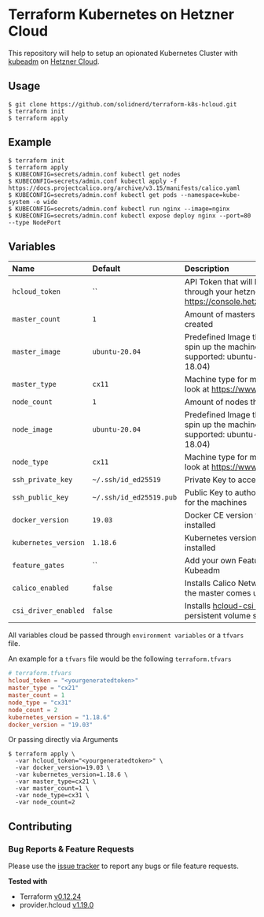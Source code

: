 # Terraform Kubernetes on Hetzner Cloud

This repository will help to setup an opionated Kubernetes Cluster with [kubeadm](https://kubernetes.io/docs/setup/independent/create-cluster-kubeadm/) on [Hetzner Cloud](https://www.hetzner.com/cloud?country=us).

## Usage

```
$ git clone https://github.com/solidnerd/terraform-k8s-hcloud.git
$ terraform init
$ terraform apply
```

## Example

```
$ terraform init
$ terraform apply
$ KUBECONFIG=secrets/admin.conf kubectl get nodes
$ KUBECONFIG=secrets/admin.conf kubectl apply -f https://docs.projectcalico.org/archive/v3.15/manifests/calico.yaml
$ KUBECONFIG=secrets/admin.conf kubectl get pods --namespace=kube-system -o wide
$ KUBECONFIG=secrets/admin.conf kubectl run nginx --image=nginx
$ KUBECONFIG=secrets/admin.conf kubectl expose deploy nginx --port=80 --type NodePort
```

## Variables

|  Name                    |  Default     |  Description                                                                      | Required |
|:-------------------------|:-------------|:----------------------------------------------------------------------------------|:--------:|
| `hcloud_token`        | ``                      |API Token that will be generated through your hetzner cloud project https://console.hetzner.cloud/projects                   | Yes |
| `master_count`        | `1`                     | Amount of masters that will be created                                                                                      | No  |
| `master_image`        | `ubuntu-20.04`          | Predefined Image that will be used to spin up the machines (Currently supported: ubuntu-20.04, ubuntu-18.04)                | No  |
| `master_type`         | `cx11`                  | Machine type for more types have a look at https://www.hetzner.de/cloud                                                     | No  |
| `node_count`          | `1`                     | Amount of nodes that will be created                                                                                        | No  |
| `node_image`          | `ubuntu-20.04`          | Predefined Image that will be used to spin up the machines (Currently supported: ubuntu-20.04, ubuntu-18.04)                | No  |
| `node_type`           | `cx11`                  | Machine type for more types have a look at https://www.hetzner.de/cloud                                                     | No  |
| `ssh_private_key`     | `~/.ssh/id_ed25519`     | Private Key to access the machines                                                                                          | No  |
| `ssh_public_key`      | `~/.ssh/id_ed25519.pub` | Public Key to authorized the access for the machines                                                                        | No  |
| `docker_version`      | `19.03`                 | Docker CE version that will be installed                                                                                    | No  |
| `kubernetes_version`  | `1.18.6`                | Kubernetes version that will be installed                                                                                   | No  |
| `feature_gates`       | ``                      | Add your own Feature Gates for Kubeadm                                                                                      | No  |
| `calico_enabled`      | `false`                 | Installs Calico Network Provider after the master comes up                                                                  | No  |
| `csi_driver_enabled`  | `false`	                | Installs [hcloud-csi driver](https://github.com/hetznercloud/csi-driver) for persistent volume support                      | No  |

All variables cloud be passed through `environment variables` or a `tfvars` file.

An example for a `tfvars` file would be the following `terraform.tfvars`

```toml
# terraform.tfvars
hcloud_token = "<yourgeneratedtoken>"
master_type = "cx21"
master_count = 1
node_type = "cx31"
node_count = 2
kubernetes_version = "1.18.6"
docker_version = "19.03"
```

Or passing directly via Arguments

```console
$ terraform apply \
  -var hcloud_token="<yourgeneratedtoken>" \
  -var docker_version=19.03 \
  -var kubernetes_version=1.18.6 \
  -var master_type=cx21 \
  -var master_count=1 \
  -var node_type=cx31 \
  -var node_count=2
```


## Contributing

### Bug Reports & Feature Requests

Please use the [issue tracker](https://github.com/solidnerd/terraform-k8s-hcloud/issues) to report any bugs or file feature requests.


**Tested with**

- Terraform [v0.12.24](https://github.com/hashicorp/terraform/tree/v0.12.24)
- provider.hcloud [v1.19.0](https://github.com/terraform-providers/terraform-provider-hcloud)
